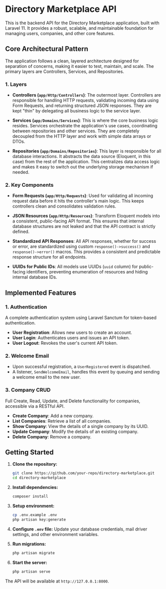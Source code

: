 # Directory Marketplace API

This is the backend API for the Directory Marketplace application, built with Laravel 11. It provides a robust, scalable, and maintainable foundation for managing users, companies, and other core features.

## Core Architectural Pattern

The application follows a clean, layered architecture designed for separation of concerns, making it easier to test, maintain, and scale. The primary layers are Controllers, Services, and Repositories.

### 1. Layers

-   **Controllers (`app/Http/Controllers`)**: The outermost layer. Controllers are responsible for handling HTTP requests, validating incoming data using Form Requests, and returning structured JSON responses. They are kept "thin" by delegating all business logic to the service layer.

-   **Services (`app/Domains/Services`)**: This is where the core business logic resides. Services orchestrate the application's use cases, coordinating between repositories and other services. They are completely decoupled from the HTTP layer and work with simple data arrays or DTOs.

-   **Repositories (`app/Domains/Repositories`)**: This layer is responsible for all database interactions. It abstracts the data source (Eloquent, in this case) from the rest of the application. This centralizes data access logic and makes it easy to switch out the underlying storage mechanism if needed.

### 2. Key Components

-   **Form Requests (`app/Http/Requests`)**: Used for validating all incoming request data before it hits the controller's main logic. This keeps controllers clean and consolidates validation rules.

-   **JSON Resources (`app/Http/Resources`)**: Transform Eloquent models into a consistent, public-facing API format. This ensures that internal database structures are not leaked and that the API contract is strictly defined.

-   **Standardized API Responses**: All API responses, whether for success or error, are standardized using custom `response()->success()` and `response()->error()` macros. This provides a consistent and predictable response structure for all endpoints.

-   **UUIDs for Public IDs**: All models use UUIDs (`uuid` column) for public-facing identifiers, preventing enumeration of resources and hiding internal database IDs.

## Implemented Features

### 1. Authentication
A complete authentication system using Laravel Sanctum for token-based authentication.
-   **User Registration**: Allows new users to create an account.
-   **User Login**: Authenticates users and issues an API token.
-   **User Logout**: Revokes the user's current API token.

### 2. Welcome Email
-   Upon successful registration, a `UserRegistered` event is dispatched.
-   A listener, `SendWelcomeEmail`, handles this event by queuing and sending a welcome email to the new user.

### 3. Company CRUD
Full Create, Read, Update, and Delete functionality for companies, accessible via a RESTful API.
-   **Create Company**: Add a new company.
-   **List Companies**: Retrieve a list of all companies.
-   **Show Company**: View the details of a single company by its UUID.
-   **Update Company**: Modify the details of an existing company.
-   **Delete Company**: Remove a company.

## Getting Started

1.  **Clone the repository:**
    ```bash
    git clone https://github.com/your-repo/directory-marketplace.git
    cd directory-marketplace
    ```

2.  **Install dependencies:**
    ```bash
    composer install
    ```

3.  **Setup environment:**
    ```bash
    cp .env.example .env
    php artisan key:generate
    ```

4.  **Configure `.env` file:**
    Update your database credentials, mail driver settings, and other environment variables.

5.  **Run migrations:**
    ```bash
    php artisan migrate
    ```

6.  **Start the server:**
    ```bash
    php artisan serve
    ```

The API will be available at `http://127.0.0.1:8000`.
